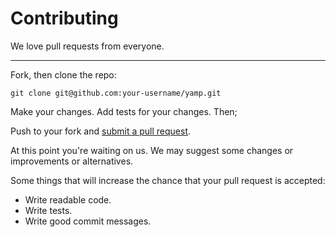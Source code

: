 # Contributing

We love pull requests from everyone.

---

Fork, then clone the repo:

    git clone git@github.com:your-username/yamp.git

Make your changes. Add tests for your changes. Then;

Push to your fork and [submit a pull request][pr].

[pr]: https://github.com/angrykoala/yamp/compare/

At this point you're waiting on us. We may suggest some changes or improvements
or alternatives.

Some things that will increase the chance that your pull request is accepted:

* Write readable code.
* Write tests.
* Write good commit messages.

